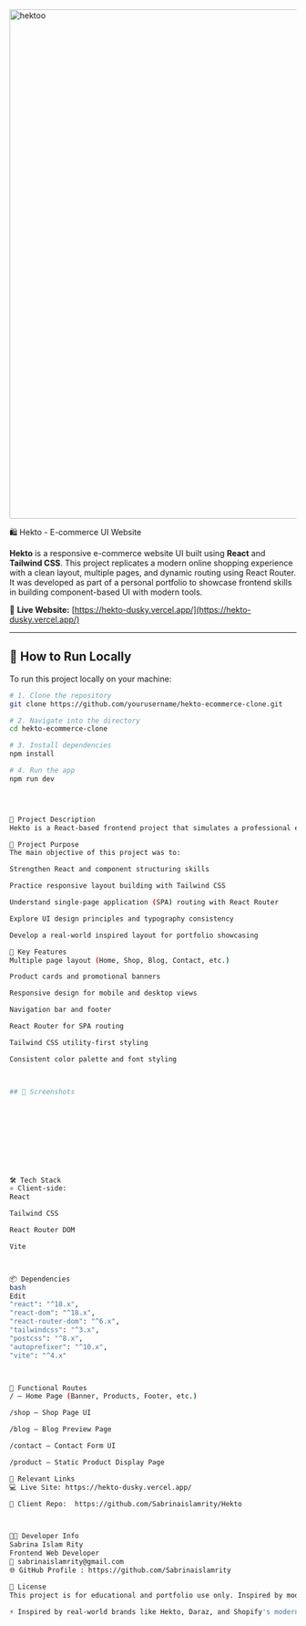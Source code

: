 <img width="1010" height="892" alt="hektoo" src="https://github.com/user-attachments/assets/1e410ed4-6e03-4df6-8450-84d9d52a145f" />


 🛍️ Hekto - E-commerce UI Website

**Hekto** is a responsive e-commerce website UI built using **React** and **Tailwind CSS**. This project replicates a modern online shopping experience with a clean layout, multiple pages, and dynamic routing using React Router. It was developed as part of a personal portfolio to showcase frontend skills in building component-based UI with modern tools.

🔗 **Live Website:** [https://hekto-dusky.vercel.app/](https://hekto-dusky.vercel.app/)

---

## 🧪 How to Run Locally

To run this project locally on your machine:

```bash
# 1. Clone the repository
git clone https://github.com/yourusername/hekto-ecommerce-clone.git

# 2. Navigate into the directory
cd hekto-ecommerce-clone

# 3. Install dependencies
npm install

# 4. Run the app
npm run dev




📄 Project Description
Hekto is a React-based frontend project that simulates a professional e-commerce website interface. It features a clean UI, multiple navigation pages, and responsive design. Though this is a frontend-only build (no backend), it reflects a complete customer-facing experience with smooth navigation and layout responsiveness.

🎯 Project Purpose
The main objective of this project was to:

Strengthen React and component structuring skills

Practice responsive layout building with Tailwind CSS

Understand single-page application (SPA) routing with React Router

Explore UI design principles and typography consistency

Develop a real-world inspired layout for portfolio showcasing

🌟 Key Features
Multiple page layout (Home, Shop, Blog, Contact, etc.)

Product cards and promotional banners

Responsive design for mobile and desktop views

Navigation bar and footer

React Router for SPA routing

Tailwind CSS utility-first styling

Consistent color palette and font styling



## 📸 Screenshots










🛠️ Tech Stack
⚛️ Client-side:
React

Tailwind CSS

React Router DOM

Vite



📦 Dependencies
bash
Edit
"react": "^18.x",
"react-dom": "^18.x",
"react-router-dom": "^6.x",
"tailwindcss": "^3.x",
"postcss": "^8.x",
"autoprefixer": "^10.x",
"vite": "^4.x"



🚀 Functional Routes
/ – Home Page (Banner, Products, Footer, etc.)

/shop – Shop Page UI

/blog – Blog Preview Page

/contact – Contact Form UI

/product – Static Product Display Page

🔗 Relevant Links
💻 Live Site: https://hekto-dusky.vercel.app/

🧾 Client Repo:  https://github.com/Sabrinaislamrity/Hekto



👩‍💻 Developer Info
Sabrina Islam Rity
Frontend Web Developer
📧 sabrinaislamrity@gmail.com
🌐 GitHub Profile : https://github.com/Sabrinaislamrity

📄 License
This project is for educational and portfolio use only. Inspired by modern e-commerce platforms and design references. No commercial rights intended.

⚡ Inspired by real-world brands like Hekto, Daraz, and Shopify's modern storefronts.
